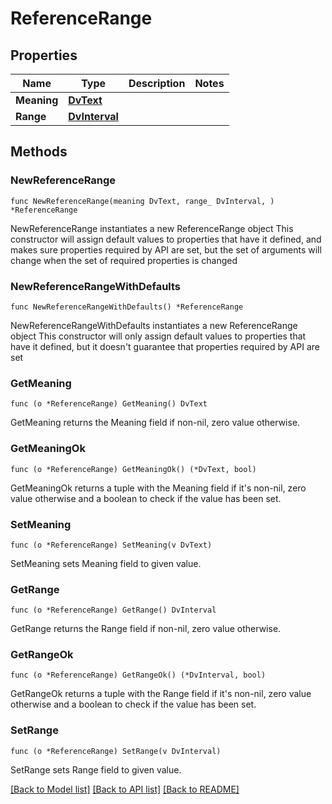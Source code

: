 # ReferenceRange

## Properties

Name | Type | Description | Notes
------------ | ------------- | ------------- | -------------
**Meaning** | [**DvText**](DvText.md) |  | 
**Range** | [**DvInterval**](DvInterval.md) |  | 

## Methods

### NewReferenceRange

`func NewReferenceRange(meaning DvText, range_ DvInterval, ) *ReferenceRange`

NewReferenceRange instantiates a new ReferenceRange object
This constructor will assign default values to properties that have it defined,
and makes sure properties required by API are set, but the set of arguments
will change when the set of required properties is changed

### NewReferenceRangeWithDefaults

`func NewReferenceRangeWithDefaults() *ReferenceRange`

NewReferenceRangeWithDefaults instantiates a new ReferenceRange object
This constructor will only assign default values to properties that have it defined,
but it doesn't guarantee that properties required by API are set

### GetMeaning

`func (o *ReferenceRange) GetMeaning() DvText`

GetMeaning returns the Meaning field if non-nil, zero value otherwise.

### GetMeaningOk

`func (o *ReferenceRange) GetMeaningOk() (*DvText, bool)`

GetMeaningOk returns a tuple with the Meaning field if it's non-nil, zero value otherwise
and a boolean to check if the value has been set.

### SetMeaning

`func (o *ReferenceRange) SetMeaning(v DvText)`

SetMeaning sets Meaning field to given value.


### GetRange

`func (o *ReferenceRange) GetRange() DvInterval`

GetRange returns the Range field if non-nil, zero value otherwise.

### GetRangeOk

`func (o *ReferenceRange) GetRangeOk() (*DvInterval, bool)`

GetRangeOk returns a tuple with the Range field if it's non-nil, zero value otherwise
and a boolean to check if the value has been set.

### SetRange

`func (o *ReferenceRange) SetRange(v DvInterval)`

SetRange sets Range field to given value.



[[Back to Model list]](../README.md#documentation-for-models) [[Back to API list]](../README.md#documentation-for-api-endpoints) [[Back to README]](../README.md)


